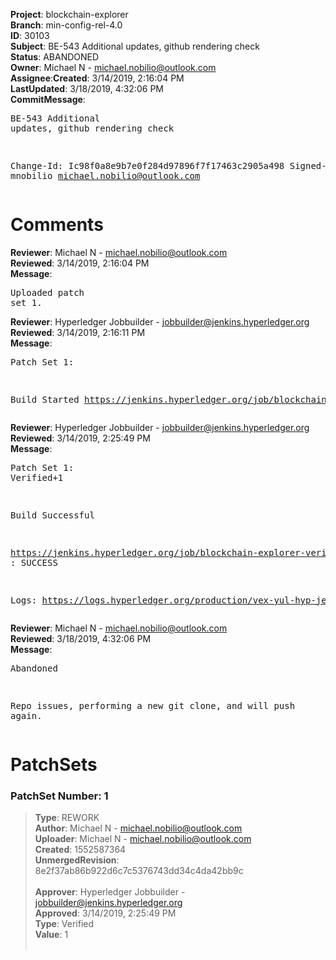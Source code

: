 <strong>Project</strong>: blockchain-explorer</br><strong>Branch</strong>: min-config-rel-4.0<br><strong>ID</strong>: 30103<br><strong>Subject</strong>: BE-543 Additional updates, github rendering check<br><strong>Status</strong>: ABANDONED<br><strong>Owner</strong>: Michael N - michael.nobilio@outlook.com<br><strong>Assignee</strong>:<strong>Created</strong>: 3/14/2019, 2:16:04 PM<br><strong>LastUpdated</strong>: 3/18/2019, 4:32:06 PM<br><strong>CommitMessage</strong>:<br><pre>BE-543 Additional updates, github rendering check

Change-Id: Ic98f0a8e9b7e0f284d97896f7f17463c2905a498
Signed-off-by: mnobilio <michael.nobilio@outlook.com>
</pre><h1>Comments</h1><strong>Reviewer</strong>: Michael N - michael.nobilio@outlook.com<br><strong>Reviewed</strong>: 3/14/2019, 2:16:04 PM<br><strong>Message</strong>: <pre>Uploaded patch set 1.</pre><strong>Reviewer</strong>: Hyperledger Jobbuilder - jobbuilder@jenkins.hyperledger.org<br><strong>Reviewed</strong>: 3/14/2019, 2:16:11 PM<br><strong>Message</strong>: <pre>Patch Set 1:

Build Started https://jenkins.hyperledger.org/job/blockchain-explorer-verify-x86_64/62/</pre><strong>Reviewer</strong>: Hyperledger Jobbuilder - jobbuilder@jenkins.hyperledger.org<br><strong>Reviewed</strong>: 3/14/2019, 2:25:49 PM<br><strong>Message</strong>: <pre>Patch Set 1: Verified+1

Build Successful 

https://jenkins.hyperledger.org/job/blockchain-explorer-verify-x86_64/62/ : SUCCESS

Logs: https://logs.hyperledger.org/production/vex-yul-hyp-jenkins-3/blockchain-explorer-verify-x86_64/62</pre><strong>Reviewer</strong>: Michael N - michael.nobilio@outlook.com<br><strong>Reviewed</strong>: 3/18/2019, 4:32:06 PM<br><strong>Message</strong>: <pre>Abandoned

Repo issues, performing a new git clone, and will push again.</pre><h1>PatchSets</h1><h3>PatchSet Number: 1</h3><blockquote><strong>Type</strong>: REWORK<br><strong>Author</strong>: Michael N - michael.nobilio@outlook.com<br><strong>Uploader</strong>: Michael N - michael.nobilio@outlook.com<br><strong>Created</strong>: 1552587364<br><strong>UnmergedRevision</strong>: 8e2f37ab86b922d6c7c5376743dd34c4da42bb9c<br><br><strong>Approver</strong>: Hyperledger Jobbuilder - jobbuilder@jenkins.hyperledger.org<br><strong>Approved</strong>: 3/14/2019, 2:25:49 PM<br><strong>Type</strong>: Verified<br><strong>Value</strong>: 1<br><br></blockquote>